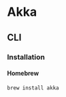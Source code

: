# Akka

<!--
https://leanpub.com/akka-http-rest-apis
https://github.com/PallaviSingh1992/Akka-Http-Transaction-Api
https://github.com/joseluisillana/rest-api-scala-akkahttp
https://github.com/mostafa-asg/DemoAkkaHttp
https://github.com/markhopson/akka-http-quickstart-scala-kafka
https://www.udemy.com/courses/search/?src=ukw&q=akka
https://github.com/lightbend/kafka-with-akka-streams-kafka-streams-tutorial
-->

## CLI

### Installation

#### Homebrew

```sh
brew install akka
```
